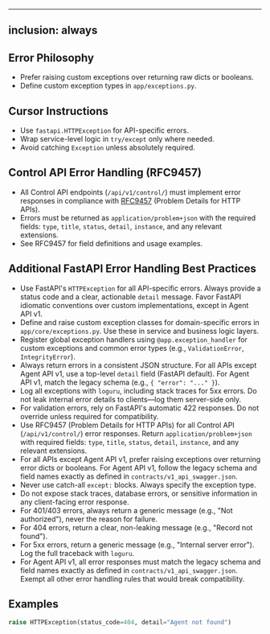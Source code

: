 ---

## inclusion: always

## Error Philosophy

- Prefer raising custom exceptions over returning raw dicts or booleans.
- Define custom exception types in `app/exceptions.py`.

## Cursor Instructions

- Use `fastapi.HTTPException` for API-specific errors.
- Wrap service-level logic in `try/except` only where needed.
- Avoid catching `Exception` unless absolutely required.

## Control API Error Handling (RFC9457)

- All Control API endpoints (`/api/v1/control/`) must implement error responses in compliance with [RFC9457](mdc:https:/datatracker.ietf.org/doc/html/rfc9457) (Problem Details for HTTP APIs).
- Errors must be returned as `application/problem+json` with the required fields: `type`, `title`, `status`, `detail`, `instance`, and any relevant extensions.
- See RFC9457 for field definitions and usage examples.

## Additional FastAPI Error Handling Best Practices

- Use FastAPI's `HTTPException` for all API-specific errors. Always provide a status code and a clear, actionable `detail` message. Favor FastAPI idiomatic conventions over custom implementations, except in Agent API v1.
- Define and raise custom exception classes for domain-specific errors in `app/core/exceptions.py`. Use these in service and business logic layers.
- Register global exception handlers using `@app.exception_handler` for custom exceptions and common error types (e.g., `ValidationError`, `IntegrityError`).
- Always return errors in a consistent JSON structure. For all APIs except Agent API v1, use a top-level `detail` field (FastAPI default). For Agent API v1, match the legacy schema (e.g., `{ "error": "..." }`).
- Log all exceptions with `loguru`, including stack traces for 5xx errors. Do not leak internal error details to clients—log them server-side only.
- For validation errors, rely on FastAPI's automatic 422 responses. Do not override unless required for compatibility.
- Use RFC9457 (Problem Details for HTTP APIs) for all Control API (`/api/v1/control/`) error responses. Return `application/problem+json` with required fields: `type`, `title`, `status`, `detail`, `instance`, and any relevant extensions.
- For all APIs except Agent API v1, prefer raising exceptions over returning error dicts or booleans. For Agent API v1, follow the legacy schema and field names exactly as defined in `contracts/v1_api_swagger.json`.
- Never use catch-all `except:` blocks. Always specify the exception type.
- Do not expose stack traces, database errors, or sensitive information in any client-facing error response.
- For 401/403 errors, always return a generic message (e.g., "Not authorized"), never the reason for failure.
- For 404 errors, return a clear, non-leaking message (e.g., "Record not found").
- For 5xx errors, return a generic message (e.g., "Internal server error"). Log the full traceback with `loguru`.
- For Agent API v1, all error responses must match the legacy schema and field names exactly as defined in `contracts/v1_api_swagger.json`. Exempt all other error handling rules that would break compatibility.

## Examples

```python
raise HTTPException(status_code=404, detail="Agent not found")
```
